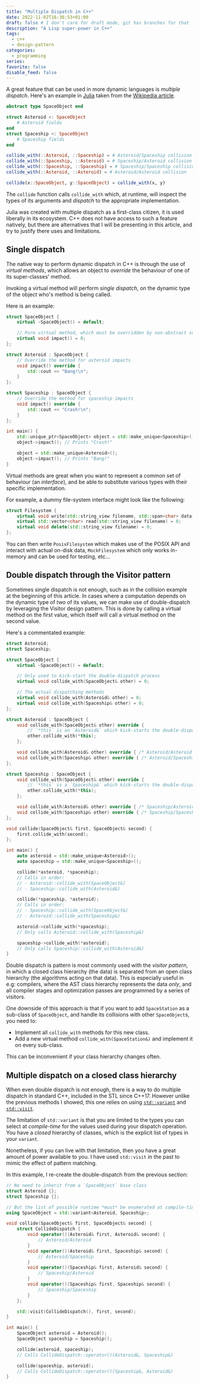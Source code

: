```yaml
---
title: "Multiple Dispatch in C++"
date: 2022-11-02T16:36:53+01:00
draft: false # I don't care for draft mode, git has branches for that
description: "A Lisp super-power in C++"
tags:
  - c++
  - design-pattern
categories:
  - programming
series:
favorite: false
disable_feed: false
---
```


A great feature that can be used in more dynamic languages is *multiple
dispatch*. Here's an example in [Julia][julia-lang] taken from the [Wikipedia
article][wiki-multiple-dispatch].

```julia
abstract type SpaceObject end

struct Asteroid <: SpaceObject
    # Asteroid fields
end
struct Spaceship <: SpaceObject
    # Spaceship fields
end

collide_with(::Asteroid, ::Spaceship) = # Asteroid/Spaceship collision
collide_with(::Spaceship, ::Asteroid) = # Spaceship/Asteroid collision
collide_with(::Spaceship, ::Spaceship) = # Spaceship/Spaceship collision
collide_with(::Asteroid, ::Asteroid) = # Asteroid/Asteroid collision

collide(x::SpaceObject, y::SpaceObject) = collide_with(x, y)
```

The `collide` function calls `collide_with` which, at runtime, will inspect the
types of its arguments and *dispatch* to the appropriate implementation.

Julia was created with multiple dispatch as a first-class citizen, it is used
liberally in its ecosystem. C++ does not have access to such a feature natively,
but there are alternatives that I will be presenting in this article, and try to
justify there uses and limitations.

[julia-lang]: https://julialang.org/
[wiki-multiple-dispatch]: https://en.wikipedia.org/wiki/Multiple_dispatch
<!--more-->

## Single dispatch

The native way to perform dynamic dispatch in C++ is through the
use of *virtual methods*, which allows an object to *override* the behaviour of
one of its super-classes' method.

Invoking a virtual method will perform *single dispatch*, on the dynamic type
of the object who's method is being called.

Here is an example:

```cpp
struct SpaceObject {
    virtual ~SpaceObject() = default;

    // Pure virtual method, which must be overridden by non-abstract sub-classes
    virtual void impact() = 0;
};

struct Asteroid : SpaceObject {
    // Override the method for asteroid impacts
    void impact() override {
        std::cout << "Bang!\n";
    }
};

struct Spaceship : SpaceObject {
    // Override the method for spaceship impacts
    void impact() override {
        std::cout << "Crash!\n";
    }
};

int main() {
    std::unique_ptr<SpaceObject> object = std::make_unique<Spaceship>();
    object->impact(); // Prints "Crash!"

    object = std::make_unique<Asteroid>();
    object->impact(); // Prints "Bang!"
}
```

Virtual methods are great when you want to represent a common set of behaviour
(an *interface*), and be able to substitute various types with their specific
implementation.

For example, a dummy file-system interface might look like the following:

```cpp
struct Filesystem {
    virtual void write(std::string_view filename, std::span<char> data) = 0;
    virtual std::vector<char> read(std::string_view filename) = 0;
    virtual void delete(std::string_view filename) = 0;
};
```

You can then write `PosixFilesystem` which makes use of the POSIX API and
interact with actual on-disk data, `MockFilesystem` which only works in-memory
and can be used for testing, etc...

## Double dispatch through the Visitor pattern

Sometimes single dispatch is not enough, such as in the collision example at the
beginning of this article. In cases where a computation depends on the dynamic
type of *two* of its values, we can make use of double-dispatch by leveraging
the Visitor design pattern. This is done by calling a virtual method on the
first value, which itself will call a virtual method on the second value.

Here's a commentated example:

```cpp
struct Asteroid;
struct Spaceship;

struct SpaceObject {
    virtual ~SpaceObject() = default;

    // Only used to kick-start the double-dispatch process
    virtual void collide_with(SpaceObject& other) = 0;

    // The actual dispatching methods
    virtual void collide_with(Asteroid& other) = 0;
    virtual void collide_with(Spaceship& other) = 0;
};

struct Asteroid : SpaceObject {
    void collide_with(SpaceObject& other) override {
        // `*this` is an `Asteroid&` which kick-starts the double-dispatch
        other.collide_with(*this);
    };

    void collide_with(Asteroid& other) override { /* Asteroid/Asteroid */ };
    void collide_with(Spaceship& other) override { /* Asteroid/Spaceship */ };
};

struct Spaceship : SpaceObject {
    void collide_with(SpaceObject& other) override {
        // `*this` is a `Spaceship&` which kick-starts the double-dispatch
        other.collide_with(*this);
    };

    void collide_with(Asteroid& other) override { /* Spaceship/Asteroid */ };
    void collide_with(Spaceship& other) override { /* Spaceship/Spaceship */ };
};

void collide(SpaceObject& first, SpaceObject& second) {
    first.collide_with(second);
};

int main() {
    auto asteroid = std::make_unique<Asteroid>();
    auto spaceship = std::make_unique<Spaceship>();

    collide(*asteroid, *spaceship);
    // Calls in order:
    // - Asteroid::collide_with(SpaceObject&)
    // - Spaceship::collide_with(Asteroid&)

    collide(*spaceship, *asteroid);
    // Calls in order:
    // - Spaceship::collide_with(SpaceObject&)
    // - Asteroid::collide_with(Spaceship&)

    asteroid->collide_with(*spaceship);
    // Only calls Asteroid::collide_with(Spaceship&)

    spaceship->collide_with(*asteroid);
    // Only calls Spaceship::collide_with(Asteroid&)
}
```

Double dispatch is pattern is most commonly used with the *visitor pattern*, in
which a closed class hierarchy (the data) is separated from an open class
hierarchy (the algorithms acting on that data). This is especially useful in
e.g: compilers, where the AST class hierarchy represents the data *only*, and
all compiler stages and optimization passes are programmed by a series of
visitors.

One downside of this approach is that if you want to add `SpaceStation` as
a sub-class of `SpaceObject`, and handle its collisions with other
`SpaceObject`s, you need to:

* Implement all `collide_with` methods for this new class.
* Add a new virtual method `collide_with(SpaceStation&)` and implement it on
  every sub-class.

This can be inconvenient if your class hierarchy changes often.

## Multiple dispatch on a closed class hierarchy

When even double dispatch is not enough, there is a way to do multiple dispatch
in standard C++, included in the STL since C++17. However unlike the previous
methods I showed, this one relies on using [`std::variant`][variant-cppref] and
[`std::visit`][visit-cppref].

[variant-cppref]: https://en.cppreference.com/w/cpp/utility/variant
[visit-cppref]: https://en.cppreference.com/w/cpp/utility/variant/visit

The limitation of `std::variant` is that you are limited to the types you can
select at *compile-time* for the values used during your dispatch operation.
You have a *closed* hierarchy of classes, which is the explicit list of types in
your `variant`.

Nonetheless, if you can live with that limitation, then you have a great amount
of power available to you. I have used `std::visit` in the past to mimic the
effect of pattern matching.

In this example, I re-create the double-dispatch from the previous section:

```cpp
// No need to inherit from a `SpaceObject` base class
struct Asteroid {};
struct Spaceship {};

// But the list of possible runtime *must* be enumerated at compile-time
using SpaceObject = std::variant<Asteroid, Spaceship>;

void collide(SpaceObject& first, SpaceObject& second) {
    struct CollideDispatch {
        void operator()(Asteroid& first, Asteroid& second) {
            // Asteroid/Asteroid
        }
        void operator()(Asteroid& first, Spaceship& second) {
            // Asteroid/Spaceship
        }
        void operator()(Spaceship& first, Asteroid& second) {
            // Spaceship/Asteroid
        }
        void operator()(Spaceship& first, Spaceship& second) {
            // Spaceship/Spaceship
        }
    };

    std::visit(CollideDispatch(), first, second);
}

int main() {
    SpaceObject asteroid = Asteroid();
    SpaceObject spaceship = Spaceship();

    collide(asteroid, spaceship);
    // Calls CollideDispatch::operator()(Asteroid&, Spaceship&)

    collide(spaceship, asteroid);
    // Calls CollideDispatch::operator()(Spaceship&, Asteroid&)
}
```
